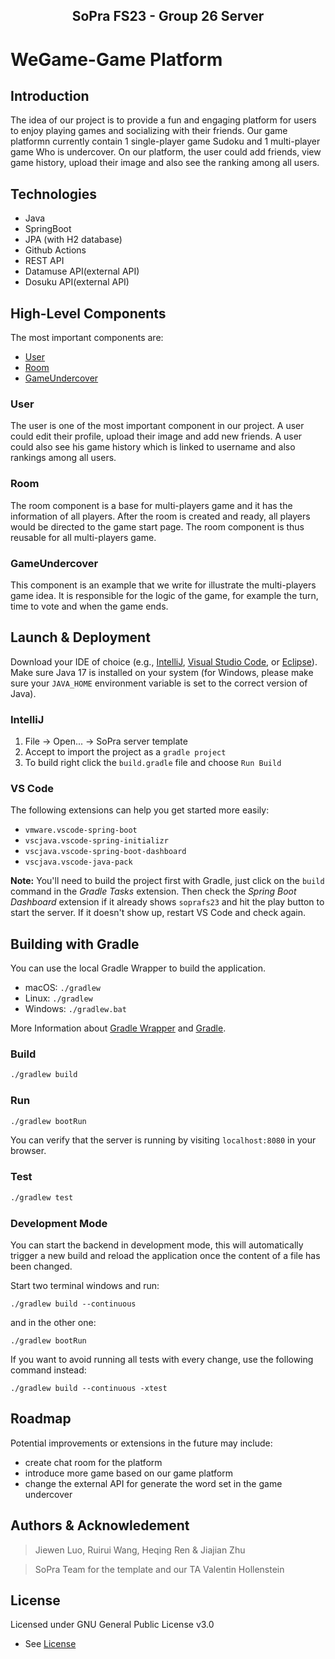 <div align="center">
    <h2>SoPra FS23 - Group 26 Server</h2>
</div>

# WeGame-Game Platform

## Introduction
The idea of our project is to provide a fun and engaging platform for users to enjoy playing games and socializing with their friends. Our game platformn currently contain 1 single-player game Sudoku and 1 multi-player game Who is undercover. On our platform, the user could add friends, view game history, upload their image and also see the ranking among all users.

## Technologies
- Java 
- SpringBoot
- JPA (with H2 database)
- Github Actions
- REST API
- Datamuse API(external API)
- Dosuku API(external API)

## High-Level Components
The most important components are:
- [User](src/main/java/ch/uzh/ifi/hase/soprafs23/entity/User.java)
- [Room](src/main/java/ch/uzh/ifi/hase/soprafs23/entity/Room.java)
- [GameUndercover](src/main/java/ch/uzh/ifi/hase/soprafs23/entity/GameUndercover.java)

### User
The user is one of the most important component in our project. A user could edit their profile, upload their image and add new friends. A user could also see his game history which is linked to username and also rankings among all users.

### Room
The room component is a base for multi-players game and it has the information of all players. After the room is created and ready, all players would be directed to the game start page. The room component is thus reusable for all multi-players game.

### GameUndercover
This component is an example that we write for illustrate the multi-players game idea. It is responsible for the logic of the game, for example the turn, time to vote and when the game ends.

## Launch & Deployment
Download your IDE of choice (e.g., [IntelliJ](https://www.jetbrains.com/idea/download/), [Visual Studio Code](https://code.visualstudio.com/), or [Eclipse](http://www.eclipse.org/downloads/)). Make sure Java 17 is installed on your system (for Windows, please make sure your `JAVA_HOME` environment variable is set to the correct version of Java).

### IntelliJ
1. File -> Open... -> SoPra server template
2. Accept to import the project as a `gradle project`
3. To build right click the `build.gradle` file and choose `Run Build`

### VS Code
The following extensions can help you get started more easily:
-   `vmware.vscode-spring-boot`
-   `vscjava.vscode-spring-initializr`
-   `vscjava.vscode-spring-boot-dashboard`
-   `vscjava.vscode-java-pack`

**Note:** You'll need to build the project first with Gradle, just click on the `build` command in the _Gradle Tasks_ extension. Then check the _Spring Boot Dashboard_ extension if it already shows `soprafs23` and hit the play button to start the server. If it doesn't show up, restart VS Code and check again.

## Building with Gradle
You can use the local Gradle Wrapper to build the application.
-   macOS: `./gradlew`
-   Linux: `./gradlew`
-   Windows: `./gradlew.bat`

More Information about [Gradle Wrapper](https://docs.gradle.org/current/userguide/gradle_wrapper.html) and [Gradle](https://gradle.org/docs/).

### Build

```bash
./gradlew build
```

### Run

```bash
./gradlew bootRun
```

You can verify that the server is running by visiting `localhost:8080` in your browser.

### Test

```bash
./gradlew test
```

### Development Mode
You can start the backend in development mode, this will automatically trigger a new build and reload the application
once the content of a file has been changed.

Start two terminal windows and run:

`./gradlew build --continuous`

and in the other one:

`./gradlew bootRun`

If you want to avoid running all tests with every change, use the following command instead:

`./gradlew build --continuous -xtest`


## Roadmap
Potential improvements or extensions in the future may include:

- create chat room for the platform
- introduce more game based on our game platform
- change the external API for generate the word set in the game undercover

## Authors & Acknowledement
>Jiewen Luo, Ruirui Wang, Heqing Ren & Jiajian Zhu

>SoPra Team for the template and our TA Valentin Hollenstein

## License

Licensed under GNU General Public License v3.0
- See [License](LICENSE)
